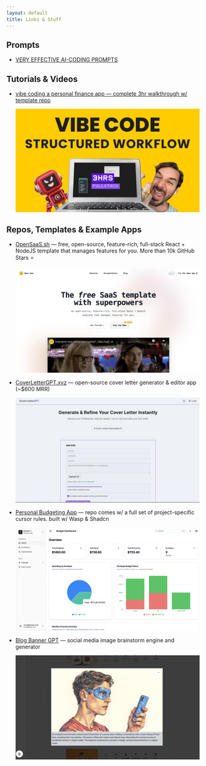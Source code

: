 ```yaml
---
layout: default
title: Links & Stuff
---
```


## Prompts

- [VERY EFFECTIVE AI-CODING PROMPTS ](/prompts.md)

## Tutorials & Videos

- [vibe coding a personal finance app — complete 3hr walkthrough w/ template repo](https://youtu.be/WYzEROo7reY?si=c5hkEkNBCMBQvyf5)

    ![vibe-code-yt-thumbnail](/assets/vibe-code-walkthrough.png)

## Repos, Templates & Example Apps

- [OpenSaaS.sh](http://OpenSaaS.sh) — free, open-source, feature-rich, full-stack React + NodeJS template that manages features for you. More than 10k GitHub Stars ⭐️
    
    ![open-saas](/assets/open-saas-thumb.png)
    

- [CoverLetterGPT.xyz](http://CoverLetterGPT.xyz) — open-source cover letter generator & editor app (~$600 MRR)
    
    ![cover-letter-gpt](/assets/coverlettergpt-thumb.png)
    

- [Personal Budgeting App](https://github.com/vincanger/envelope-budgeting-test) — repo comes w/ a full set of project-specific cursor rules. built w/ Wasp & Shadcn
    
    ![personal-budgeting-app](/assets/finance-app-thumb.png)
    

- [Blog Banner GPT](http://blogbannergpt.xyz) — social media image brainstorm engine and generator
    
    ![blog-banner-gpt](/assets/blogbannergpt-thumb.png)